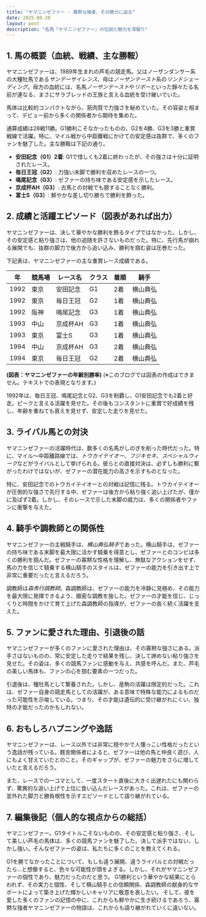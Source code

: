 ```yaml
---
title: "ヤマニンゼファー - 寡黙な強者、その魅力に迫る"
date: 2025-08-20
layout: post
description: "名馬『ヤマニンゼファー』の伝説と魅力を深堀り"
---
```


## 1. 馬の概要（血統、戦績、主な勝鞍）

ヤマニンゼファーは、1989年生まれの芦毛の競走馬。父はノーザンダンサー系の大種牡馬である*サンデーサイレンス*、母は*ノーザンテースト*系の*リンドシェーディング*。母方の血統には、名馬*ノーザンテースト*や*リボー*といった錚々たる名前が連なる、まさにサラブレッドの王族と言える血統を受け継いでいた。

馬体は比較的コンパクトながら、筋肉質で力強さを秘めていた。その容姿と相まって、デビュー前から多くの関係者から期待を集めた。

通算成績は28戦11勝。G1勝利こそなかったものの、G2を4勝、G3を3勝と重賞戦線で活躍。特に、マイル戦から中距離戦にかけての安定感は抜群で、多くのファンを魅了した。主な勝鞍は下記の通り。

* **安田記念（G1）2着**:  G1で惜しくも2着に終わったが、その強さは十分に証明されたレース。
* **毎日王冠（G2）**:  力強い末脚で勝利を収めたレースの一つ。
* **鳴尾記念（G3）**:  ゼファーの持ち味である安定感を示したレース。
* **京成杯AH（G3）**:  古馬との対戦でも臆することなく勝利。
* **富士S（G3）**:  鮮やかな差し切り勝ちで勝利を飾った。


## 2. 成績と活躍エピソード（図表があれば出力）


ヤマニンゼファーは、決して華やかな勝利を飾るタイプではなかった。しかし、その安定感と粘り強さは、他の追随を許さないものだった。特に、先行馬が崩れる展開でも、抜群の脚力で後方から追い込み、勝利を掴む姿は圧巻だった。

下記表は、ヤマニンゼファーの主な重賞レース成績である。

| 年 | 競馬場 | レース名       | クラス | 着順 | 騎手      |
|---|--------|---------------|-------|-----|-----------|
| 1992 | 東京   | 安田記念       | G1    | 2着 | 横山典弘   |
| 1992 | 東京   | 毎日王冠       | G2    | 1着 | 横山典弘   |
| 1992 | 阪神   | 鳴尾記念       | G3    | 1着 | 横山典弘   |
| 1993 | 中山   | 京成杯AH       | G3    | 1着 | 横山典弘   |
| 1993 | 東京   | 富士S         | G3    | 1着 | 横山典弘   |
| 1994 | 中山   | 京成杯AH       | G3    | 2着 | 横山典弘   |
| 1994 | 東京   | 毎日王冠       | G2    | 2着 | 横山典弘   |


**(図表：ヤマニンゼファーの年齢別勝率)**  (※このブログでは図表の作成はできません。テキストでの表現となります。)

1992年は、毎日王冠、鳴尾記念とG2、G3を制覇し、G1安田記念でも2着と好走。ピークと言える活躍を見せた。その後もコンスタントに重賞で好成績を残し、年齢を重ねても衰えを見せず、安定した走りを見せた。


## 3. ライバル馬との対決


ヤマニンゼファーの活躍時代は、数多くの名馬がしのぎを削った時代だった。特に、マイル～中距離路線では、*トウカイテイオー*、*フジキセキ*、*スペシャルウィーク*などがライバルとして挙げられる。彼らとの直接対決は、必ずしも勝利に繋がったわけではないが、ゼファーの潜在能力の高さを示すものとなった。

特に、安田記念でのトウカイテイオーとの対戦は記憶に残る。トウカイテイオーが圧倒的な強さで先行する中、ゼファーは後方から粘り強く追い上げたが、僅かに及ばず2着。しかし、そのレースで示した末脚の威力は、多くの関係者やファンに衝撃を与えた。


## 4. 騎手や調教師との関係性


ヤマニンゼファーの主戦騎手は、*横山典弘騎手*であった。横山騎手は、ゼファーの持ち味である末脚を最大限に活かす騎乗を得意とし、ゼファーとのコンビは多くの勝利を掴んだ。ゼファーの寡黙な性格を理解し、無駄なアクションをせず、馬の力を信じて騎乗する横山騎手のスタイルは、ゼファーの能力を引き出す上で非常に重要だったと言えるだろう。

調教師は*森秀行調教師*。森調教師は、ゼファーの能力を冷静に見極め、その能力を最大限に発揮できるよう、緻密な調教を施した。ゼファーの才能を信じ、じっくりと時間をかけて育て上げた森調教師の指導が、ゼファーの長く続く活躍を支えた。


## 5. ファンに愛された理由、引退後の話


ヤマニンゼファーが多くのファンに愛された理由は、その寡黙な強さにある。派手さはないものの、常に安定した走りで結果を残し、決して諦めない粘り強さを見せた。その姿は、多くの競馬ファンに感動を与え、共感を呼んだ。また、芦毛の美しい馬体も、ファンの心を掴む要素の一つだった。

引退後は、種牡馬として繋養された。しかし、産駒の活躍は限定的だった。これは、ゼファー自身の競走馬としての活躍が、ある意味で特殊な能力によるものだった可能性を示唆している。つまり、その才能は遺伝的に受け継がれにくい、独特の才能だったのかもしれない。


## 6. おもしろハプニングや逸話


ヤマニンゼファーは、レース以外では非常に穏やかで人懐っこい性格だったという逸話が残っている。厩舎関係者によると、ゼファーは他の馬と仲良く遊び、人にもよく甘えていたとのこと。そのギャップが、ゼファーの魅力をさらに増していたと言えるだろう。

また、レースでの一コマとして、一度スタート直後に大きく出遅れたにも関わらず、驚異的な追い上げで上位に食い込んだレースがあった。これは、ゼファーの並外れた脚力と勝負根性を示すエピソードとして語り継がれている。


## 7. 編集後記（個人的な視点からの総括）


ヤマニンゼファー。G1タイトルこそないものの、その安定感と粘り強さ、そして美しい芦毛の馬体は、多くの競馬ファンを魅了した。決して派手ではない、しかし強い。そんなゼファーの姿は、私たちに多くのことを教えてくれる。

G1を勝てなかったことについて、もしも違う展開、違うライバルとの対戦だったら…と想像すると、色々な可能性が頭をよぎる。しかし、それがヤマニンゼファーの個性であり、魅力だったのだと思う。  G1勝利という華やかな結果にとらわれず、その実力と個性、そして横山騎手との信頼関係、森調教師の献身的なサポートによって築き上げた輝かしいキャリアに敬意を表したい。  そして、彼を愛した多くのファンの記憶の中に、これからも鮮やかに生き続けるであろう、寡黙な強者ヤマニンゼファーの物語は、これからも語り継がれていくに違いない。
